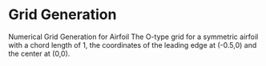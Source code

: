 # Grid Generation
Numerical Grid Generation for Airfoil
The O-type grid for a symmetric airfoil with a chord length of 1, the coordinates of the leading edge at (-0.5,0) and the center at (0,0).
